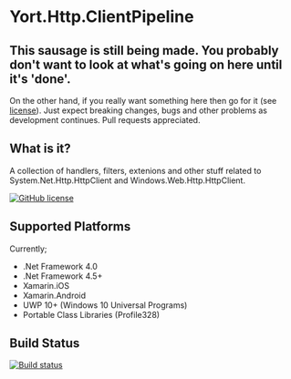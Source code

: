 # Yort.Http.ClientPipeline

## This sausage is still being made. You probably don't want to look at what's going on here until it's 'done'.
On the other hand, if you really want something here then go for it (see [license](https://github.com/Yortw/Yort.Http.Pipeline/blob/master/LICENSE.md)). Just expect breaking changes, bugs and other problems as development continues. Pull requests appreciated.

## What is it?
A collection of handlers, filters, extenions and other stuff related to System.Net.Http.HttpClient and Windows.Web.Http.HttpClient.

[![GitHub license](https://img.shields.io/github/license/mashape/apistatus.svg)](https://github.com/Yortw/Yort.Http.Pipeline/blob/master/LICENSE.md) 

## Supported Platforms
Currently;

* .Net Framework 4.0
* .Net Framework 4.5+
* Xamarin.iOS 
* Xamarin.Android 
* UWP 10+ (Windows 10 Universal Programs)
* Portable Class Libraries (Profile328)

## Build Status

[![Build status](https://ci.appveyor.com/api/projects/status/k9imok6mnts96wc3?svg=true)](https://ci.appveyor.com/project/Yortw/yort-http-pipeline)

